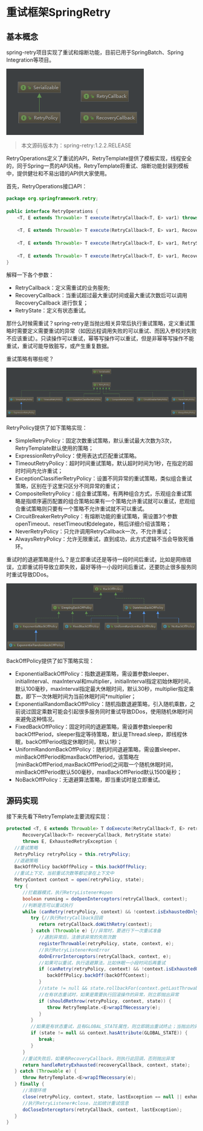 # 重试框架SpringRetry

## 基本概念

spring-retry项目实现了重试和熔断功能，目前已用于SpringBatch、Spring Integration等项目。

![](./img/img-001.png)

> 本文源码版本为：spring-retry:1.2.2.RELEASE

RetryOperations定义了重试的API，RetryTemplate提供了模板实现，线程安全的，同于Spring一贯的API风格，RetryTemplate将重试、熔断功能封装到模板中，提供健壮和不易出错的API供大家使用。

首先，RetryOperations接口API：

```java
package org.springframework.retry;

public interface RetryOperations {
    <T, E extends Throwable> T execute(RetryCallback<T, E> var1) throws E;

    <T, E extends Throwable> T execute(RetryCallback<T, E> var1, RecoveryCallback<T> var2) throws E;

    <T, E extends Throwable> T execute(RetryCallback<T, E> var1, RetryState var2) throws E, ExhaustedRetryException;

    <T, E extends Throwable> T execute(RetryCallback<T, E> var1, RecoveryCallback<T> var2, RetryState var3) throws E;
}
```
解释一下各个参数：
* RetryCallback：定义需重试的业务服务;
* RecoveryCallback：当重试超过最大重试时间或最大重试次数后可以调用 RecoveryCallback 进行恢复；
* RetryState：定义有状态重试。

那什么时候需重试？spring-retry是当抛出相关异常后执行重试策略，定义重试策略时需要定义需要重试的异常（如因远程调用失败的可以重试、而因入参校对失败不应该重试）。只读操作可以重试，幂等写操作可以重试，但是非幂等写操作不能重试，重试可能导致脏写，或产生重复数据。


重试策略有哪些呢？

![](./img/img-002.png)

RetryPolicy提供了如下策略实现：
* SimpleRetryPolicy：固定次数重试策略，默认重试最大次数为3次，RetryTemplate默认使用的策略；
* ExpressionRetryPolicy：使用表达式匹配重试策略。
* TimeoutRetryPolicy：超时时间重试策略，默认超时时间为1秒，在指定的超时时间内允许重试；
* ExceptionClassifierRetryPolicy：设置不同异常的重试策略，类似组合重试策略，区别在于这里只区分不同异常的重试；
* CompositeRetryPolicy：组合重试策略，有两种组合方式，乐观组合重试策略是指顺序遍历配置的组合策略如果有一个策略允许重试就可以重试，悲观组合重试策略则只要有一个策略不允许重试就不可以重试。
* CircuitBreakerRetryPolicy：有熔断功能的重试策略，需设置3个参数openTimeout、resetTimeout和delegate，稍后详细介绍该策略；
* NeverRetryPolicy：只允许调用RetryCallback一次，不允许重试；
* AlwaysRetryPolicy：允许无限重试，直到成功，此方式逻辑不当会导致死循环。

重试时的退避策略是什么？是立即重试还是等待一段时间后重试，比如是网络错误，立即重试将导致立即失败，最好等待一小段时间后重试，还要防止很多服务同时重试导致DDos。

![](./img/img-003.png)

BackOffPolicy提供了如下策略实现：
* ExponentialBackOffPolicy：指数退避策略，需设置参数sleeper、initialInterval、maxInterval和multiplier，initialInterval指定初始休眠时间，默认100毫秒，maxInterval指定最大休眠时间，默认30秒，multiplier指定乘数，即下一次休眠时间为当前休眠时间*multiplier；
* ExponentialRandomBackOffPolicy：随机指数退避策略，引入随机乘数，之前说过固定乘数可能会引起很多服务同时重试导致DDos，使用随机休眠时间来避免这种情况。
* FixedBackOffPolicy：固定时间的退避策略，需设置参数sleeper和backOffPeriod，sleeper指定等待策略，默认是Thread.sleep，即线程休眠，backOffPeriod指定休眠时间，默认1秒；
* UniformRandomBackOffPolicy：随机时间退避策略，需设置sleeper、minBackOffPeriod和maxBackOffPeriod，该策略在[minBackOffPeriod,maxBackOffPeriod]之间取一个随机休眠时间，minBackOffPeriod默认500毫秒，maxBackOffPeriod默认1500毫秒；
* NoBackOffPolicy：无退避算法策略，即当重试时是立即重试。

## 源码实现

接下来先看下RetryTemplate主要流程实现：

```java
protected <T, E extends Throwable> T doExecute(RetryCallback<T, E> retryCallback,
      RecoveryCallback<T> recoveryCallback, RetryState state)
      throws E, ExhaustedRetryException {
   //重试策略
   RetryPolicy retryPolicy = this.retryPolicy;
   //退避策略
   BackOffPolicy backOffPolicy = this.backOffPolicy;
   //重试上下文，当前重试次数等都记录在上下文中
   RetryContext context = open(retryPolicy, state);
   try {
      //拦截器模式，执行RetryListener#open
      boolean running = doOpenInterceptors(retryCallback, context);
      //判断是否可以重试执行
      while (canRetry(retryPolicy, context) && !context.isExhaustedOnly()) {
         try {//执行RetryCallback回调
            return retryCallback.doWithRetry(context);
         } catch (Throwable e) {//异常时，要进行下一次重试准备
            //遇到异常后，注册该异常的失败次数
            registerThrowable(retryPolicy, state, context, e);
            //执行RetryListener#onError
            doOnErrorInterceptors(retryCallback, context, e);
            //如果可以重试，执行退避算法，比如休眠一小段时间后再重试
            if (canRetry(retryPolicy, context) && !context.isExhaustedOnly()) {
               backOffPolicy.backOff(backOffContext);
            }
            //state != null && state.rollbackFor(context.getLastThrowable())
            //在有状态重试时，如果是需要执行回滚操作的异常，则立即抛出异常
            if (shouldRethrow(retryPolicy, context, state)) {
               throw RetryTemplate.<E>wrapIfNecessary(e);
            }
         }
         //如果是有状态重试，且有GLOBAL_STATE属性，则立即跳出重试终止；当抛出的异常是非需要执行回滚操作的异常时，才会执行到此处，CircuitBreakerRetryPolicy会在此跳出循环；
         if (state != null && context.hasAttribute(GLOBAL_STATE)) {
            break;
         }
      }
      //重试失败后，如果有RecoveryCallback，则执行此回调，否则抛出异常
      return handleRetryExhausted(recoveryCallback, context, state);
   } catch (Throwable e) {
      throw RetryTemplate.<E>wrapIfNecessary(e);
   } finally {
      //清理环境
      close(retryPolicy, context, state, lastException == null || exhausted);
      //执行RetryListener#close，比如统计重试信息
      doCloseInterceptors(retryCallback, context, lastException);
   }
}
```